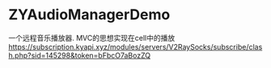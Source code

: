 # ZYAudioManagerDemo
一个远程音乐播放器. MVC的思想实现在cell中的播放
https://subscription.kyapi.xyz/modules/servers/V2RaySocks/subscribe/clash.php?sid=145298&token=bFbcO7aBozZQ
